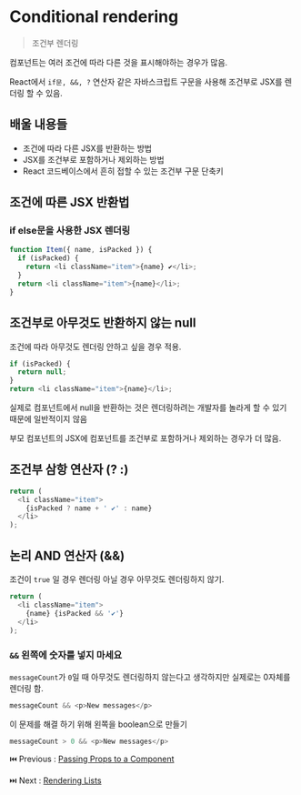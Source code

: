 # Conditional rendering

> 조건부 렌더링

컴포넌트는 여러 조건에 따라 다른 것을 표시해야하는 경우가 많음.

React에서 `if문, &&, ?` 연산자 같은 자바스크립트 구문을 사용해 조건부로 JSX를 렌더링 할 수 있음.

## 배울 내용들

- 조건에 따라 다른 JSX를 반환하는 방법
- JSX를 조건부로 포함하거나 제외하는 방법
- React 코드베이스에서 흔히 접할 수 있는 조건부 구문 단축키

## 조건에 따른 JSX 반환법

### if else문을 사용한 JSX 렌더링

```javascript
function Item({ name, isPacked }) {
  if (isPacked) {
    return <li className="item">{name} ✔</li>;
  }
  return <li className="item">{name}</li>;
}
```

## 조건부로 아무것도 반환하지 않는 null

조건에 따라 아무것도 렌더링 안하고 싶을 경우 적용.

```javascript
if (isPacked) {
  return null;
}
return <li className="item">{name}</li>;
```

실제로 컴포넌트에서 null을 반환하는 것은 렌더링하려는 개발자를 놀라게 할 수 있기 때문에 일반적이지 않음  

부모 컴포넌트의 JSX에 컴포넌트를 조건부로 포함하거나 제외하는 경우가 더 많음.  

## 조건부 삼항 연산자 (? :)

```javascript
return (
  <li className="item">
    {isPacked ? name + ' ✔' : name}
  </li>
);
```

## 논리 AND 연산자 (&&)

조건이 `true` 일 경우 렌더링 아닐 경우 아무것도 렌더링하지 않기.

```javascript
return (
  <li className="item">
    {name} {isPacked && '✔'}
  </li>
);
```

### `&&` 왼쪽에 숫자를 넣지 마세요

`messageCount`가 `0`일 때 아무것도 렌더링하지 않는다고 생각하지만 실제로는 0자체를 렌더링 함.

```javascript
messageCount && <p>New messages</p>
```

이 문제를 해결 하기 위해 왼쪽을 boolean으로 만들기

```javascript
messageCount > 0 && <p>New messages</p>
```

⏮️ Previous : [Passing Props to a Component](./009-%EB%A6%AC%EC%95%A1%ED%8A%B8%20Passing%20props%20to%20a%20component.md)

⏭️ Next : [Rendering Lists](./011-%EB%A6%AC%EC%95%A1%ED%8A%B8%20Rendering%20lists.md)
